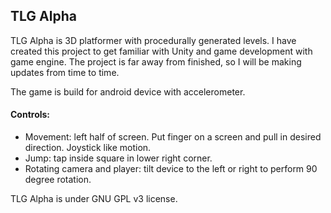 ## TLG Alpha

TLG Alpha is 3D platformer with procedurally generated levels. I have created this project to get familiar with Unity and game development with game engine. The project is far away from finished, so I will be making updates from time to time.

The game is build for android device with accelerometer.

#### Controls:
* Movement: left half of screen. Put finger on a screen and pull in desired direction. Joystick like motion.
* Jump: tap inside square in lower right corner.
* Rotating camera and player: tilt device to the left or right to perform 90 degree rotation.

TLG Alpha is under GNU GPL v3 license.
